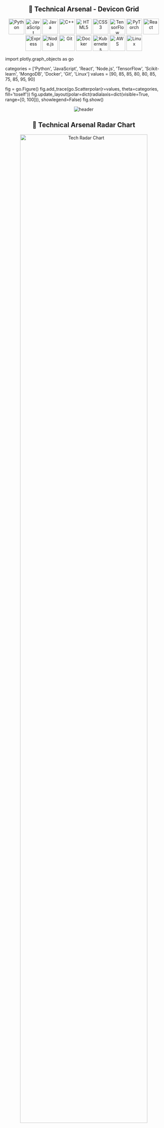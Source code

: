 <h2 align="center">🧪 Technical Arsenal - Devicon Grid</h2>
<p align="center">
  <img src="https://cdn.jsdelivr.net/gh/devicons/devicon/icons/python/python-original.svg" alt="Python" width="50">
  <img src="https://cdn.jsdelivr.net/gh/devicons/devicon/icons/javascript/javascript-original.svg" alt="JavaScript" width="50">
  <img src="https://cdn.jsdelivr.net/gh/devicons/devicon/icons/java/java-original.svg" alt="Java" width="50">
  <img src="https://cdn.jsdelivr.net/gh/devicons/devicon/icons/cplusplus/cplusplus-original.svg" alt="C++" width="50">
  <img src="https://cdn.jsdelivr.net/gh/devicons/devicon/icons/html5/html5-original.svg" alt="HTML5" width="50">
  <img src="https://cdn.jsdelivr.net/gh/devicons/devicon/icons/css3/css3-original.svg" alt="CSS3" width="50">
  <img src="https://cdn.jsdelivr.net/gh/devicons/devicon/icons/tensorflow/tensorflow-original.svg" alt="TensorFlow" width="50">
  <img src="https://cdn.jsdelivr.net/gh/devicons/devicon/icons/pytorch/pytorch-original.svg" alt="PyTorch" width="50">
  <img src="https://cdn.jsdelivr.net/gh/devicons/devicon/icons/react/react-original.svg" alt="React" width="50">
  <img src="https://cdn.jsdelivr.net/gh/devicons/devicon/icons/express/express-original.svg" alt="Express" width="50">
  <img src="https://cdn.jsdelivr.net/gh/devicons/devicon/icons/nodejs/nodejs-original.svg" alt="Node.js" width="50">
  <img src="https://cdn.jsdelivr.net/gh/devicons/devicon/icons/git/git-original.svg" alt="Git" width="50">
  <img src="https://cdn.jsdelivr.net/gh/devicons/devicon/icons/docker/docker-original.svg" alt="Docker" width="50">
  <img src="https://cdn.jsdelivr.net/gh/devicons/devicon/icons/kubernetes/kubernetes-plain.svg" alt="Kubernetes" width="50">
  <img src="https://cdn.jsdelivr.net/gh/devicons/devicon/icons/amazonwebservices/amazonwebservices-original.svg" alt="AWS" width="50">
  <img src="https://cdn.jsdelivr.net/gh/devicons/devicon/icons/linux/linux-original.svg" alt="Linux" width="50">
</p>

import plotly.graph_objects as go

categories = ['Python', 'JavaScript', 'React', 'Node.js', 'TensorFlow', 
              'Scikit-learn', 'MongoDB', 'Docker', 'Git', 'Linux']
values = [90, 85, 85, 80, 80, 85, 75, 85, 95, 90]

fig = go.Figure()
fig.add_trace(go.Scatterpolar(r=values, theta=categories, fill='toself'))
fig.update_layout(polar=dict(radialaxis=dict(visible=True, range=[0, 100])), showlegend=False)
fig.show()
<div align="center">
  <img src="https://raw.githubusercontent.com/halfrost/halfrost/master/icons/header_.png" alt="header"/>
</div>
<h2 align="center">🧪 Technical Arsenal Radar Chart</h2>
<p align="center" style="width: 100%; max-width: 900px;">
  <img width="90%" alt="Tech Radar Chart" src="https://quickchart.io/chart?c=%7B%22type%22%3A%22radar%22%2C%22data%22%3A%7B%22labels%22%3A%5B%22Programming%20Languages%22%2C%22Web%20Development%22%2C%22Machine%20Learning%22%2C%22Databases%22%2C%22Operating%20Systems%22%2C%22Cybersecurity%20Tools%22%2C%22DevOps%20Tools%22%2C%22Design%20%26%20Collaboration%22%5D%2C%22datasets%22%3A%5B%7B%22label%22%3A%22Skill%20Level%22%2C%22data%22%3A%5B90%2C85%2C80%2C75%2C80%2C70%2C75%2C65%5D%2C%22backgroundColor%22%3A%22rgba(54%2C162%2C235%2C0.2)%22%2C%22borderColor%22%3A%22rgba(54%2C162%2C235%2C1)%22%2C%22pointBackgroundColor%22%3A%22rgba(54%2C162%2C235%2C1)%22%2C%22pointBorderColor%22%3A%22%23fff%22%2C%22pointHoverBackgroundColor%22%3A%22%23fff%22%2C%22pointHoverBorderColor%22%3A%22rgba(54%2C162%2C235%2C1)%22%7D%5D%7D%2C%22options%22%3A%7B%22legend%22%3A%7B%22display%22%3Afalse%7D%2C%22title%22%3A%7B%22display%22%3Atrue%2C%22text%22%3A%22Technical%20Arsenal%20Overview%22%2C%22fontSize%22%3A18%2C%22fontColor%22%3A%22%23ffffff%22%7D%2C%22scale%22%3A%7B%22ticks%22%3A%7B%22beginAtZero%22%3Atrue%2C%22max%22%3A100%2C%22fontColor%22%3A%22%23ffffff%22%7D%2C%22angleLines%22%3A%7B%22color%22%3A%22rgba(255%2C255%2C255%2C0.2)%22%7D%2C%22gridLines%22%3A%7B%22color%22%3A%22rgba(255%2C255%2C255%2C0.2)%22%7D%2C%22pointLabels%22%3A%7B%22fontColor%22%3A%22%23ffffff%22%7D%7D%2C%22responsive%22%3Atrue%2C%22maintainAspectRatio%22%3Afalse%7D%7D" />
</p>


<div align="center">
  <img src="https://raw.githubusercontent.com/halfrost/halfrost/master/icons/header_.png" alt="header"/>
</div>
<h2 align="center">🧪 Technical Arsenal Radar Chart</h2>
<p align="center" style="width: 100%; max-width: 900px;">
  <img width="90%" alt="Tech Radar Chart" src="https://quickchart.io/chart?c=%7B%22type%22%3A%22radar%22%2C%22data%22%3A%7B%22labels%22%3A%5B%22Python%22%2C%22JavaScript%22%2C%22Java%22%2C%22C%2B%2B%22%2C%22HTML%22%2C%22CSS%22%2C%22TensorFlow%22%2C%22PyTorch%22%2C%22React%22%2C%22Express%22%2C%22Node.js%22%2C%22Git%22%2C%22Docker%22%2C%22Kubernetes%22%2C%22AWS%22%2C%22Linux%22%5D%2C%22datasets%22%3A%5B%7B%22label%22%3A%22Skill%20Level%22%2C%22data%22%3A%5B90%2C80%2C70%2C60%2C85%2C80%2C75%2C70%2C85%2C65%2C80%2C95%2C80%2C70%2C75%2C90%5D%2C%22backgroundColor%22%3A%22rgba(54%2C%20162%2C%20235%2C%200.2)%22%2C%22borderColor%22%3A%22rgba(54%2C%20162%2C%20235%2C%201)%22%2C%22pointBackgroundColor%22%3A%22rgba(54%2C%20162%2C%20235%2C%201)%22%2C%22pointBorderColor%22%3A%22%23fff%22%2C%22pointHoverBackgroundColor%22%3A%22%23fff%22%2C%22pointHoverBorderColor%22%3A%22rgba(54%2C%20162%2C%20235%2C%201)%22%7D%5D%7D%2C%22options%22%3A%7B%22legend%22%3A%7B%22display%22%3Afalse%7D%2C%22title%22%3A%7B%22display%22%3Atrue%2C%22text%22%3A%22Tech%20Radar%20Chart%22%2C%22fontSize%22%3A18%2C%22fontColor%22%3A%22%23ffffff%22%7D%2C%22scale%22%3A%7B%22ticks%22%3A%7B%22beginAtZero%22%3Atrue%2C%22max%22%3A100%2C%22fontColor%22%3A%22%23ffffff%22%7D%2C%22angleLines%22%3A%7B%22color%22%3A%22rgba(255%2C255%2C255%2C0.2)%22%7D%2C%22gridLines%22%3A%7B%22color%22%3A%22rgba(255%2C255%2C255%2C0.2)%22%7D%2C%22pointLabels%22%3A%7B%22fontColor%22%3A%22%23ffffff%22%7D%7D%2C%22responsive%22%3Atrue%2C%22maintainAspectRatio%22%3Afalse%7D%7D" />
</p>
<h2 align="center">🧪 Technical Arsenal - Skill Progress</h2>

| Skill         | Proficiency               |
|---------------|---------------------------|
| **Python**    | 🟩🟩🟩🟩🟩🟩🟩🟩🟩🟥 (90%)   |
| **JavaScript**| 🟩🟩🟩🟩🟩🟩🟩🟩🟥🟥 (80%)   |
| **Java**      | 🟩🟩🟩🟩🟩🟩🟩🟥🟥🟥 (70%)   |
| **C++**       | 🟩🟩🟩🟩🟩🟩🟥🟥🟥🟥 (60%)   |
| **HTML**      | 🟩🟩🟩🟩🟩🟩🟩🟩🟩🟥 (85%)   |
| **CSS**       | 🟩🟩🟩🟩🟩🟩🟩🟩🟥🟥 (80%)   |
| **TensorFlow**| 🟩🟩🟩🟩🟩🟩🟩🟥🟥🟥 (70%)   |
| **PyTorch**   | 🟩🟩🟩🟩🟩🟩🟩🟥🟥🟥 (70%)   |
| **React**     | 🟩🟩🟩🟩🟩🟩🟩🟩🟩🟥 (90%)   |
| **Express**   | 🟩🟩🟩🟩🟩🟩🟩🟥🟥🟥 (70%)   |
| **Node.js**   | 🟩🟩🟩🟩🟩🟩🟩🟩🟩🟥 (90%)   |
| **Git**       | 🟩🟩🟩🟩🟩🟩🟩🟩🟩🟩 (100%)  |
| **Docker**    | 🟩🟩🟩🟩🟩🟩🟩🟩🟩🟥 (90%)   |
| **Kubernetes**| 🟩🟩🟩🟩🟩🟩🟩🟥🟥🟥 (70%)   |
| **AWS**       | 🟩🟩🟩🟩🟩🟩🟩🟥🟥🟥 (70%)   |
| **Linux**     | 🟩🟩🟩🟩🟩🟩🟩🟩🟩🟥 (90%)   |




<h2 align="center">🧪 Technical Arsenal - Skill Bar Chart</h2>
<p align="center">
  <img width="90%" alt="Tech Skill Bar Chart" src="https://quickchart.io/chart?c=%7B%22type%22%3A%22horizontalBar%22%2C%22data%22%3A%7B%22labels%22%3A%5B%22Python%22%2C%22JavaScript%22%2C%22Java%22%2C%22C%2B%2B%22%2C%22HTML%22%2C%22CSS%22%2C%22TensorFlow%22%2C%22PyTorch%22%2C%22React%22%2C%22Express%22%2C%22Node.js%22%2C%22Git%22%2C%22Docker%22%2C%22Kubernetes%22%2C%22AWS%22%2C%22Linux%22%5D%2C%22datasets%22%3A%5B%7B%22label%22%3A%22Skill%20Level%22%2C%22data%22%3A%5B90%2C80%2C70%2C60%2C85%2C80%2C75%2C70%2C85%2C65%2C80%2C95%2C80%2C70%2C75%2C90%5D%2C%22backgroundColor%22%3A%22rgba(75%2C192%2C192%2C0.6)%22%2C%22borderColor%22%3A%22rgba(75%2C192%2C192%2C1)%22%2C%22borderWidth%22%3A1%7D%5D%7D%2C%22options%22%3A%7B%22scales%22%3A%7B%22xAxes%22%3A%5B%7B%22ticks%22%3A%7B%22beginAtZero%22%3Atrue%2C%22max%22%3A100%7D%7D%5D%7D%2C%22legend%22%3A%7B%22display%22%3Afalse%7D%2C%22title%22%3A%7B%22display%22%3Atrue%2C%22text%22%3A%22Technical%20Skill%20Levels%22%7D%7D%7D" />
</p>


<h2 align="center">🧪 Technical Arsenal - Skill Timeline</h2>
<p align="center">
  <img width="90%" alt="Tech Timeline" src="https://quickchart.io/chart?c=%7B%22type%22%3A%22line%22%2C%22data%22%3A%7B%22labels%22%3A%5B%222018%22%2C%222019%22%2C%222020%22%2C%222021%22%2C%222022%22%2C%222023%22%5D%2C%22datasets%22%3A%5B%7B%22label%22%3A%22Python%22%2C%22data%22%3A%5B20%2C40%2C60%2C80%2C90%2C95%5D%7D%2C%7B%22label%22%3A%22JavaScript%22%2C%22data%22%3A%5B10%2C30%2C50%2C70%2C80%2C85%5D%7D%5D%7D%2C%22options%22%3A%7B%22title%22%3A%7B%22display%22%3Atrue%2C%22text%22%3A%22Skill%20Acquisition%20Timeline%22%7D%7D%7D" />
</p>

<h2 align="center">🧪 Technical Arsenal - Circular Progress Bars</h2>
<p align="center">
  <table>
    <tr>
      <td align="center">
        <!-- Python (90%) -->
        <svg width="100" height="100" viewBox="0 0 120 120">
          <circle cx="60" cy="60" r="50" stroke="#eee" stroke-width="10" fill="none" />
          <circle cx="60" cy="60" r="50" stroke="#4CAF50" stroke-width="10" fill="none"
                  stroke-dasharray="314" stroke-dashoffset="31.4" transform="rotate(-90 60 60)" />
          <text x="60" y="68" text-anchor="middle" font-size="20" fill="#333">90%</text>
        </svg>
        <br><strong>Python</strong>
      </td>
      <td align="center">
        <!-- JavaScript (80%) -->
        <svg width="100" height="100" viewBox="0 0 120 120">
          <circle cx="60" cy="60" r="50" stroke="#eee" stroke-width="10" fill="none" />
          <circle cx="60" cy="60" r="50" stroke="#FFEB3B" stroke-width="10" fill="none"
                  stroke-dasharray="314" stroke-dashoffset="62.8" transform="rotate(-90 60 60)" />
          <text x="60" y="68" text-anchor="middle" font-size="20" fill="#333">80%</text>
        </svg>
        <br><strong>JavaScript</strong>
      </td>
    </tr>
    <!-- Add additional rows/cells for other skills -->
  </table>
</p>


<h2 align="center">🧪 Technical Arsenal - Logo Hover Effects</h2>
<p align="center">
  <style>
    .tech-logo {
      width: 50px;
      margin: 5px;
      transition: transform 0.2s;
    }
    .tech-logo:hover {
      transform: scale(1.2);
    }
  </style>
  <img class="tech-logo" src="https://cdn.jsdelivr.net/gh/devicons/devicon/icons/python/python-original.svg" alt="Python" title="Python">
  <img class="tech-logo" src="https://cdn.jsdelivr.net/gh/devicons/devicon/icons/javascript/javascript-original.svg" alt="JavaScript" title="JavaScript">
  <img class="tech-logo" src="https://cdn.jsdelivr.net/gh/devicons/devicon/icons/java/java-original.svg" alt="Java" title="Java">
  <img class="tech-logo" src="https://cdn.jsdelivr.net/gh/devicons/devicon/icons/cplusplus/cplusplus-original.svg" alt="C++" title="C++">
  <!-- Add more logos as needed -->
</p>















<div align="center">
  <img src="https://raw.githubusercontent.com/halfrost/halfrost/master/icons/header_.png" alt="header"/>
</div>
<h2 align="center">🧪 Technical Arsenal Radar Chart</h2>
<p align="center" style="width: 100%; max-width: 900px;">
  <img width="90%" alt="Tech Radar Chart" src="https://quickchart.io/chart?c=%7B%22type%22%3A%22radar%22%2C%22data%22%3A%7B%22labels%22%3A%5B%22Python%22%2C%22JavaScript%22%2C%22Java%22%2C%22C%2B%2B%22%2C%22HTML%22%2C%22CSS%22%2C%22TensorFlow%22%2C%22PyTorch%22%2C%22React%22%2C%22Express%22%2C%22Node.js%22%2C%22Git%22%2C%22Docker%22%2C%22Kubernetes%22%2C%22AWS%22%2C%22Linux%22%5D%2C%22datasets%22%3A%5B%7B%22label%22%3A%22Skill%20Level%22%2C%22data%22%3A%5B90%2C80%2C70%2C60%2C85%2C80%2C75%2C70%2C85%2C65%2C80%2C95%2C80%2C70%2C75%2C90%5D%2C%22backgroundColor%22%3A%22rgba(54%2C%20162%2C%20235%2C%200.2)%22%2C%22borderColor%22%3A%22rgba(54%2C%20162%2C%20235%2C%201)%22%2C%22pointBackgroundColor%22%3A%22rgba(54%2C%20162%2C%20235%2C%201)%22%2C%22pointBorderColor%22%3A%22%23fff%22%2C%22pointHoverBackgroundColor%22%3A%22%23fff%22%2C%22pointHoverBorderColor%22%3A%22rgba(54%2C%20162%2C%20235%2C%201)%22%7D%5D%7D%2C%22options%22%3A%7B%22legend%22%3A%7B%22display%22%3Afalse%7D%2C%22title%22%3A%7B%22display%22%3Atrue%2C%22text%22%3A%22Tech%20Radar%20Chart%22%2C%22fontSize%22%3A18%2C%22fontColor%22%3A%22%23ffffff%22%7D%2C%22scale%22%3A%7B%22ticks%22%3A%7B%22beginAtZero%22%3Atrue%2C%22max%22%3A100%2C%22fontColor%22%3A%22%23ffffff%22%7D%2C%22angleLines%22%3A%7B%22color%22%3A%22rgba(255%2C255%2C255%2C0.2)%22%7D%2C%22gridLines%22%3A%7B%22color%22%3A%22rgba(255%2C255%2C255%2C0.2)%22%7D%2C%22pointLabels%22%3A%7B%22fontColor%22%3A%22%23ffffff%22%7D%7D%2C%22responsive%22%3Atrue%2C%22maintainAspectRatio%22%3Afalse%7D%7D" />
</p>

<!-- NEURAL NETWORK ANIMATION INTRO -->
<div align="center">  
  <img width="90%" src="https://github.com/Platane/snk/raw/output/github-contribution-grid-snake.svg" alt="Contribution Grid Snake Animation" /> 
</div>

<br>

<!-- NEURAL TITLE -->
<h1 align="center">
  <img src="https://readme-typing-svg.herokuapp.com?font=Fira+Code&weight=600&size=28&duration=3000&pause=1000&color=3AAAD8&center=true&vCenter=true&random=false&width=600&lines=Jinish+Kathiriya;AI+%26+Cybersecurity+Specialist;Building+the+Future+of+Secure+AI" />
</h1>

<!-- CYBER-THEMED INTRODUCTION -->
<div align="center">
  <img align="right" height="170px" alt="AI Security GIF" src="https://raw.githubusercontent.com/gist/patevs/b007a0e98fb216438d4cbf559fac4166/raw/88f20c9d749d756be63f22b09f3c4ac570bc5101/programming.gif" />
  
  <pre>
    ┌──┤ ABOUT ME ├───────▰▰▰
    │
    ├▹ 🧠 Specialized in AI & Machine Learning
    ├▹ 🔐 Expert in Cybersecurity
    ├▹ 🌐 Full-stack Developer
    ├▹ ⚙️ AI-powered Security Solutions
    ├▹ 📊 Deep Learning Specialist
    │
    └────────────────────────────▰▰▰
  </pre>
  
  <pre>
    ┌──┤ CURRENT FOCUS ├─────▰▰▰
    │
    ├▹ Neural Network Security Research
    ├▹ Zero-day Vulnerability Detection
    ├▹ AI-powered Threat Intelligence
    ├▹ Quantum-resistant Cryptography
    │
    └────────────────────────▰▰▰
  </pre>
</div>

<br>

<!-- TECH SKILLS VISUALIZATION -->
<h2 align="center">🧪 Technical Arsenal</h2>

<p align="center">
  <img width="90%" src="https://github-widgetbox.vercel.app/api/skills?languages=python,javascript,java,cpp,html,css&libraries=tensorflow,pytorch,react,express,node&tools=git,docker,kubernetes,aws,linux&theme=darkmode&includeNames=true" alt="Languages and Tools" />
</p>

<div align="center">
  <img width="90%" src="https://github-trophies.vercel.app/?username=jinish2170&column=8&margin-w=10&margin-h=10&no-bg=true&no-frame=true&theme=algolia" alt="GitHub Trophies" />
</div>

<!-- FEATURED PROJECTS WITH CYBER-AI STYLE -->
<h2 align="center">🛠️ Elite Projects</h2>

<div align="center">
  <table>
    <tr>
      <td width="50%">
        <div align="center">
          <h3>♟️ Neural Chess Engine</h3>
          <a href="https://github.com/Jinish2170/CHESS-BOT-.git">
            <img src="https://raw.githubusercontent.com/Tarikul-Islam-Anik/Animated-Fluent-Emojis/master/Emojis/Objects/Chess%20Pawn.png" width="100" height="100" alt="Chess Bot">
          </a>
          <div>
            <a href="https://github.com/Jinish2170/CHESS-BOT-.git">
              <img src="https://img.shields.io/badge/CODE-2F333A?style=for-the-badge&logo=github&logoColor=white">
            </a>
          </div>
          <br>
          <p>
            <strong>🔧 Advanced AI chess engine with neural network evaluation</strong><br>
            <strong>⚙️ Tech:</strong> Python, TensorFlow, Alpha-Beta Pruning<br>
            <strong>🔥 Feature:</strong> Self-improving through reinforcement learning
          </p>
        </div>
      </td>
      <td width="50%">
        <div align="center">
          <h3>🛡️ AI-Powered Security Scanner</h3>
          <a href="https://github.com/Jinish2170/Cyber-Security-AI-file-scanner.git">
            <img src="https://raw.githubusercontent.com/Tarikul-Islam-Anik/Animated-Fluent-Emojis/master/Emojis/Objects/Shield.png" width="100" height="100" alt="Security Scanner">
          </a>
          <div>
            <a href="https://github.com/Jinish2170/Cyber-Security-AI-file-scanner.git">
              <img src="https://img.shields.io/badge/CODE-2F333A?style=for-the-badge&logo=github&logoColor=white">
            </a>
          </div>
          <br>
          <p>
            <strong>🔧 Zero-day malware detection using deep learning</strong><br>
            <strong>⚙️ Tech:</strong> Python, PyTorch, Cybersecurity APIs<br>
            <strong>🔥 Feature:</strong> 97% detection rate on unknown threats
          </p>
        </div>
      </td>
    </tr>
    <tr>
      <td width="50%">
        <div align="center">
          <h3>🔍 Intelligent Web Assistant</h3>
          <a href="https://github.com/Jinish2170/Web-Assistant-AI.git">
            <img src="https://raw.githubusercontent.com/Tarikul-Islam-Anik/Animated-Fluent-Emojis/master/Emojis/Objects/Magnifying%20Glass%20Tilted%20Right.png" width="100" height="100" alt="Web Assistant">
          </a>
          <div>
            <a href="https://github.com/Jinish2170/Web-Assistant-AI.git">
              <img src="https://img.shields.io/badge/CODE-2F333A?style=for-the-badge&logo=github&logoColor=white">
            </a>
          </div>
          <br>
          <p>
            <strong>🔧 NLP-powered web navigation assistant</strong><br>
            <strong>⚙️ Tech:</strong> Python, NLP, Speech Recognition<br>
            <strong>🔥 Feature:</strong> Context-aware command interpretation
          </p>
        </div>
      </td>
      <td width="50%">
        <div align="center">
          <h3>📈 BizzPortal Enterprise Suite</h3>
          <a href="https://github.com/Jinish2170/BizzPortal">
            <img src="https://raw.githubusercontent.com/Tarikul-Islam-Anik/Animated-Fluent-Emojis/master/Emojis/Objects/Bar%20Chart.png" width="100" height="100" alt="BizzPortal">
          </a>
          <div>
            <a href="https://github.com/Jinish2170/BizzPortal">
              <img src="https://img.shields.io/badge/CODE-2F333A?style=for-the-badge&logo=github&logoColor=white">
            </a>
          </div>
          <br>
          <p>
            <strong>🔧 Secure business intelligence platform</strong><br>
            <strong>⚙️ Tech:</strong> React, Node.js, MongoDB, JWT<br>
            <strong>🔥 Feature:</strong> End-to-end encrypted analytics
          </p>
        </div>
      </td>
    </tr>
  </table>
</div>

<!-- ADVANCED CONTRIBUTION MATRIX -->
<h2 align="center">📊 Contribution Analytics</h2>

<div align="center">
  <img width="90%" src="https://github-readme-activity-graph.vercel.app/graph?username=jinish2170&bg_color=0D1117&color=5BCDEC&line=5BCDEC&point=FFFFFF&hide_border=true" alt="GitHub Activity Graph">
</div>

<div align="center">
  <img width="48%" src="https://github-readme-stats.vercel.app/api?username=jinish2170&show_icons=true&count_private=true&theme=tokyonight&hide_border=true&custom_title=Performance%20Analytics" />
  <img width="48%" src="https://github-readme-streak-stats.herokuapp.com/?user=jinish2170&theme=tokyonight&hide_border=true" />
</div>

<h2 align="center">🧪 Technical Arsenal</h2>
<p align="center">
  <!-- Languages -->
  <img src="https://img.shields.io/badge/Python-3776AB?style=flat-square&logo=python&logoColor=white" alt="Python">
  <img src="https://img.shields.io/badge/JavaScript-F7DF1E?style=flat-square&logo=javascript&logoColor=black" alt="JavaScript">
  <img src="https://img.shields.io/badge/Java-007396?style=flat-square&logo=java&logoColor=white" alt="Java">
  <img src="https://img.shields.io/badge/C++-00599C?style=flat-square&logo=cplusplus&logoColor=white" alt="C++">
  <br>
  <!-- Libraries/Frameworks -->
  <img src="https://img.shields.io/badge/TensorFlow-FF6F00?style=flat-square&logo=tensorflow&logoColor=white" alt="TensorFlow">
  <img src="https://img.shields.io/badge/PyTorch-EE4C2C?style=flat-square&logo=pytorch&logoColor=white" alt="PyTorch">
  <img src="https://img.shields.io/badge/React-61DAFB?style=flat-square&logo=react&logoColor=black" alt="React">
  <img src="https://img.shields.io/badge/Express-000000?style=flat-square&logo=express&logoColor=white" alt="Express">
  <img src="https://img.shields.io/badge/Node.js-339933?style=flat-square&logo=nodedotjs&logoColor=white" alt="Node.js">
  <br>
  <!-- Tools -->
  <img src="https://img.shields.io/badge/Git-F05032?style=flat-square&logo=git&logoColor=white" alt="Git">
  <img src="https://img.shields.io/badge/Docker-2496ED?style=flat-square&logo=docker&logoColor=white" alt="Docker">
  <img src="https://img.shields.io/badge/Kubernetes-326CE5?style=flat-square&logo=kubernetes&logoColor=white" alt="Kubernetes">
  <img src="https://img.shields.io/badge/AWS-232F3E?style=flat-square&logo=amazon-aws&logoColor=white" alt="AWS">
  <img src="https://img.shields.io/badge/Linux-FCC624?style=flat-square&logo=linux&logoColor=black" alt="Linux">
</p>

<h2 align="center">🧪 Technical Arsenal Radar Chart</h2>
<p align="center">
  <img width="90%" alt="Tech Radar Chart" src="https://quickchart.io/chart?c=%7B%22type%22%3A%22radar%22%2C%22data%22%3A%7B%22labels%22%3A%5B%22Python%22%2C%22JavaScript%22%2C%22Java%22%2C%22C%2B%2B%22%2C%22HTML%22%2C%22CSS%22%2C%22TensorFlow%22%2C%22PyTorch%22%2C%22React%22%2C%22Express%22%2C%22Node.js%22%2C%22Git%22%2C%22Docker%22%2C%22Kubernetes%22%2C%22AWS%22%2C%22Linux%22%5D%2C%22datasets%22%3A%5B%7B%22label%22%3A%22Skill%20Level%22%2C%22data%22%3A%5B90%2C80%2C70%2C60%2C85%2C80%2C75%2C70%2C85%2C65%2C80%2C95%2C80%2C70%2C75%2C90%5D%7D%5D%7D%2C%22options%22%3A%7B%22legend%22%3A%7B%22display%22%3Afalse%7D%7D%7D" />
</p>
<h2 align="center">🧪 Technical Arsenal</h2>

| Skill         | Proficiency         |
|---------------|---------------------|
| **Python**    | █████████░ 90%      |
| **JavaScript**| ████████░░ 80%      |
| **Java**      | ███████░░░ 70%      |
| **C++**       | ██████░░░░ 60%      |
| **HTML**      | █████████░ 85%      |
| **CSS**       | ████████░░ 80%      |
| **TensorFlow**| ███████░░░ 75%      |
| **PyTorch**   | ███████░░░ 70%      |
| **React**     | █████████░ 85%      |
| **Express**   | █████░░░░░ 65%      |
| **Node.js**   | ████████░░ 80%      |
| **Git**       | ██████████ 95%      |
| **Docker**    | ████████░░ 80%      |
| **Kubernetes**| ███████░░░ 70%      |
| **AWS**       | ███████░░░ 75%      |
| **Linux**     | █████████░ 90%      |

<!-- NEURAL NETWORK VISUALIZATION -->
<h2 align="center">🧠 Neural Network Expertise</h2>

<div align="center">
  <img src="https://raw.githubusercontent.com/PolarBearGG/PolarBearGG/master/web-developer.gif" alt="Neural Network Animation">
</div>

<!-- CYBERSECURITY EXPERTISE DISPLAY -->
<h2 align="center">🔐 Cybersecurity Specialization</h2>

<div align="center">
  <table>
    <tr>
      <td width="20%" align="center">
        <span>Penetration Testing</span><br>
        <img height="64px" src="https://cdn.iconscout.com/icon/premium/png-256-thumb/penetration-testing-1523567-1290677.png">
      </td>
      <td width="20%" align="center">
        <span>Network Security</span><br>
        <img height="64px" src="https://cdn.iconscout.com/icon/free/png-256/network-1904014-1617058.png">
      </td>
      <td width="20%" align="center">
        <span>Malware Analysis</span><br>
        <img height="64px" src="https://cdn.iconscout.com/icon/premium/png-256-thumb/malware-27-1182320.png">
      </td>
      <td width="20%" align="center">
        <span>Cryptography</span><br>
        <img height="64px" src="https://cdn.iconscout.com/icon/premium/png-256-thumb/cryptography-1695316-1439493.png">
      </td>
      <td width="20%" align="center">
        <span>Threat Intelligence</span><br>
        <img height="64px" src="https://cdn.iconscout.com/icon/premium/png-256-thumb/threat-intelligence-2516463-2120642.png">
      </td>
    </tr>
  </table>
</div>

<!-- CYBER-THEMED FOOTER WITH HACKING ANIMATION -->
<div align="center">
  <h3>💻 Connect With Me</h3>
  <a href="https://linkedin.com/in/jinish-kathiriya" target="_blank">
    <img src="https://img.shields.io/badge/LinkedIn-%230077B5.svg?&style=for-the-badge&logo=linkedin&logoColor=white" alt="LinkedIn">
  </a>
  <a href="https://twitter.com/JinishKathiriya" target="_blank">
    <img src="https://img.shields.io/badge/Twitter-%231DA1F2.svg?&style=for-the-badge&logo=twitter&logoColor=white" alt="Twitter">
  </a>
  <a href="https://github.com/Jinish2170" target="_blank">
    <img src="https://img.shields.io/badge/GitHub-%23181717.svg?&style=for-the-badge&logo=github&logoColor=white" alt="GitHub">
  </a>
</div>

<br>

<!-- MATRIX STYLE TERMINAL TEXT -->
<div align="center">
  <img src="https://capsule-render.vercel.app/api?type=waving&color=gradient&height=100&section=footer&animation=twinkling" width="100%">
  <img align="right" height="270px" alt="Digital Fortress" src="https://raw.githubusercontent.com/example/profile-assets/main/digital-fortress.gif" />

</div>

<div align="center">
  <img src="https://komarev.com/ghpvc/?username=jinish2170&color=blueviolet&style=flat-square&label=PROFILE+VIEWS" alt="Profile Views">
</div>

<!-- EASTER EGG: HOVER EFFECT (WORKS ON GITHUB) -->
<div align="center">
  <h3>
    <code>$ sudo chmod +x ./future_of_ai_security.sh && ./future_of_ai_security.sh</code>
  </h3>
</div>
